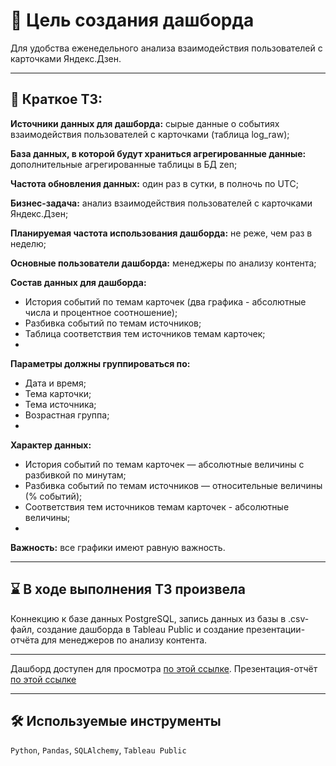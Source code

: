 # 🎯 Цель создания дашборда
Для удобства еженедельного анализа взаимодействия пользователей с карточками Яндекс.Дзен.
<hr>

## 📃 Краткое ТЗ:
**Источники данных для дашборда:** cырые данные о событиях взаимодействия пользователей с карточками (таблица log_raw);

**База данных, в которой будут храниться агрегированные данные:** дополнительные агрегированные таблицы в БД zen;

**Частота обновления данных:** один раз в сутки, в полночь по UTC;

**Бизнес-задача:** анализ взаимодействия пользователей с карточками Яндекс.Дзен;

**Планируемая частота использования дашборда:** не реже, чем раз в неделю;

**Основные пользователи дашборда:** менеджеры по анализу контента;

**Состав данных для дашборда:**
- История событий по темам карточек (два графика - абсолютные числа и процентное соотношение);
- Разбивка событий по темам источников;
- Таблица соответствия тем источников темам карточек;
- 
**Параметры должны группироваться по:**
- Дата и время;
- Тема карточки;
- Тема источника;
- Возрастная группа;
- 
**Характер данных:**
- История событий по темам карточек — абсолютные величины с разбивкой по минутам;
- Разбивка событий по темам источников — относительные величины (% событий);
- Соответствия тем источников темам карточек - абсолютные величины;
- 
**Важность:** все графики имеют равную важность.
<hr>

## ⌛ В ходе выполнения ТЗ произвела
Коннекцию к базе данных PostgreSQL, запись данных из базы в .csv-файл, создание дашборда в Tableau Public и создание презентации-отчёта для менеджеров по анализу контента.
<hr>

Дашборд доступен для просмотра [по этой ссылке](https://public.tableau.com/app/profile/gracheva.daria/viz/gracheva_daria_DA_21_tableau_dashboard/Yandex_Zen_Dashboard).
Презентация-отчёт [по этой ссылке](https://drive.google.com/file/d/1GPmFVbr3fk-zCmY0vDjNC9Gtle_mvarS/view?usp=sharing)
<hr>

## 🛠️ Используемые инструменты
`Python`, `Pandas`, `SQLAlchemy`, `Tableau Public`
